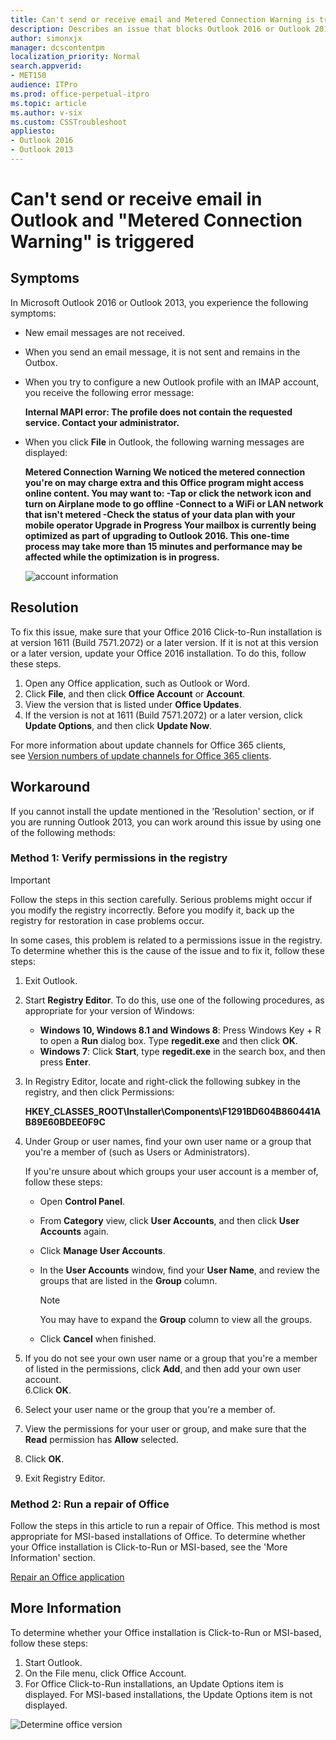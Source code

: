 ```yaml
---
title: Can't send or receive email and Metered Connection Warning is triggered
description: Describes an issue that blocks Outlook 2016 or Outlook 2013 from sending or receiving email and that triggers Internal MAPI errors and Metered Connection Warning messages. Provides workarounds.
author: simonxjx
manager: dcscontentpm
localization_priority: Normal
search.appverid: 
- MET150
audience: ITPro
ms.prod: office-perpetual-itpro
ms.topic: article
ms.author: v-six
ms.custom: CSSTroubleshoot
appliesto:
- Outlook 2016
- Outlook 2013
---
```


# Can't send or receive email in Outlook and "Metered Connection Warning" is triggered

## Symptoms

In Microsoft Outlook 2016 or Outlook 2013, you experience the following symptoms:

- New email messages are not received.   
- When you send an email message, it is not sent and remains in the Outbox.   
- When you try to configure a new Outlook profile with an IMAP account, you receive the following error message:

    **Internal MAPI error: The profile does not contain the requested service. Contact your administrator.**

- When you click **File** in Outlook, the following warning messages are displayed:

    **Metered Connection Warning
    We noticed the metered connection you're on may charge extra and this Office program might access online content. You may want to:
    -Tap or click the network icon and turn on Airplane mode to go offline
    -Connect to a WiFi or LAN network that isn't metered
    -Check the status of your data plan with your mobile operator   Upgrade in Progress
    Your mailbox is currently being optimized as part of upgrading to Outlook 2016. This one-time process may take more than 15 minutes and performance may be affected while the optimization is in progress.**


    ![account information ](https://support.microsoft.com/Library/Images/3161103.png)

## Resolution

To fix this issue, make sure that your Office 2016 Click-to-Run installation is at version 1611 (Build 7571.2072) or a later version. If it is not at this version or a later version, update your Office 2016 installation. To do this, follow these steps.

1. Open any Office application, such as Outlook or Word.   
2. Click **File**, and then click **Office Account** or **Account**.   
3. View the version that is listed under **Office Updates**.   
4. If the version is not at 1611 (Build 7571.2072) or a later version, click **Update Options**, and then click **Update Now**.   

For more information about update channels for Office 365 clients, see [Version numbers of update channels for Office 365 clients](https://technet.microsoft.com/library/mt592918.aspx).

## Workaround

If you cannot install the update mentioned in the 'Resolution' section, or if you are running Outlook 2013, you can work around this issue by using one of the following methods:
### Method 1: Verify permissions in the registry

> [!IMPORTANT]
> Follow the steps in this section carefully. Serious problems might occur if you modify the registry incorrectly. Before you modify it, back up the registry for restoration in case problems occur.

In some cases, this problem is related to a permissions issue in the registry. To determine whether this is the cause of the issue and to fix it, follow these steps:

1. Exit Outlook.   
2. Start **Registry Editor**. To do this, use one of the following procedures, as appropriate for your version of Windows:   
   - **Windows 10, Windows 8.1 and Windows 8**: Press Windows Key + R to open a **Run** dialog box. Type **regedit.exe** and then click **OK**.   
   - **Windows 7**: Click **Start**, type **regedit.exe** in the search box, and then press **Enter**.   

3. In Registry Editor, locate and right-click the following subkey in the registry, and then click Permissions:

    **HKEY_CLASSES_ROOT\Installer\Components\F1291BD604B860441AB89E60BDEE0F9C**

4. Under Group or user names, find your own user name or a group that you're a member of (such as Users or Administrators).

    If you're unsure about which groups your user account is a member of, follow these steps:   
   - Open **Control Panel**.   
   - From **Category** view, click **User Accounts**, and then click **User Accounts** again.   
   - Click **Manage User Accounts**.   
   - In the **User Accounts** window, find your **User Name**, and review the groups that are listed in the **Group** column.

        > [!NOTE]
        > You may have to expand the **Group** column to view all the groups.   
   - Click **Cancel** when finished.

5. If you do not see your own user name or a group that you're a member of listed in the permissions, click **Add**, and then add your own user account.   
6.Click **OK**.   
7. Select your user name or the group that you're a member of.   
8. View the permissions for your user or group, and make sure that the **Read** permission has **Allow** selected.   
9. Click **OK**.   
10. Exit Registry Editor.   

### Method 2: Run a repair of Office

Follow the steps in this article to run a repair of Office. This method is most appropriate for MSI-based installations of Office. To determine whether your Office installation is Click-to-Run or MSI-based, see the 'More Information' section.

[Repair an Office application](https://support.office.com/article/repair-an-office-application-7821d4b6-7c1d-4205-aa0e-a6b40c5bb88b)

## More Information

To determine whether your Office installation is Click-to-Run or MSI-based, follow these steps: 

1. Start Outlook.   
2. On the File menu, click Office Account.   
3. For Office Click-to-Run installations, an Update Options item is displayed. For MSI-based installations, the Update Options item is not displayed.

![Determine office version](https://support.microsoft.com/Library/Images/3075576.png)
